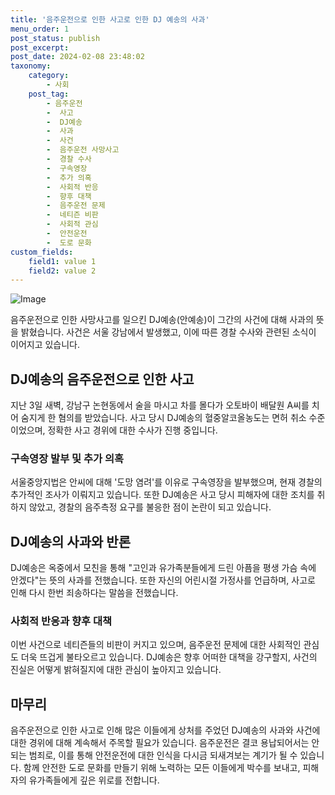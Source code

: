 ```yaml
---
title: '음주운전으로 인한 사고로 인한 DJ 예송의 사과'
menu_order: 1
post_status: publish
post_excerpt: 
post_date: 2024-02-08 23:48:02
taxonomy:
    category:
        - 사회
    post_tag:
        - 음주운전
        -  사고
        -  DJ예송
        -  사과
        -  사건
        -  음주운전 사망사고
        -  경찰 수사
        -  구속영장
        -  추가 의혹
        -  사회적 반응
        -  향후 대책
        -  음주운전 문제
        -  네티즌 비판
        -  사회적 관심
        -  안전운전
        -  도로 문화
custom_fields:
    field1: value 1
    field2: value 2
---
```


![Image](https://imgnews.pstatic.net/image/011/2024/02/08/0004297549_001_20240208065201031.jpg?type=w647)

음주운전으로 인한 사망사고를 일으킨 DJ예송(안예송)이 그간의 사건에 대해 사과의 뜻을 밝혔습니다. 사건은 서울 강남에서 발생했고, 이에 따른 경찰 수사와 관련된 소식이 이어지고 있습니다.
## DJ예송의 음주운전으로 인한 사고
지난 3일 새벽, 강남구 논현동에서 술을 마시고 차를 몰다가 오토바이 배달원 A씨를 치어 숨지게 한 혐의를 받았습니다. 사고 당시 DJ예송의 혈중알코올농도는 면허 취소 수준이었으며, 정확한 사고 경위에 대한 수사가 진행 중입니다.
### 구속영장 발부 및 추가 의혹
서울중앙지법은 안씨에 대해 '도망 염려'를 이유로 구속영장을 발부했으며, 현재 경찰의 추가적인 조사가 이뤄지고 있습니다. 또한 DJ예송은 사고 당시 피해자에 대한 조치를 취하지 않았고, 경찰의 음주측정 요구를 불응한 점이 논란이 되고 있습니다.
## DJ예송의 사과와 반론
DJ예송은 옥중에서 모친을 통해 "고인과 유가족분들에게 드린 아픔을 평생 가슴 속에 안겠다"는 뜻의 사과를 전했습니다. 또한 자신의 어린시절 가정사를 언급하며, 사고로 인해 다시 한번 죄송하다는 말씀을 전했습니다.
### 사회적 반응과 향후 대책
이번 사건으로 네티즌들의 비판이 커지고 있으며, 음주운전 문제에 대한 사회적인 관심도 더욱 뜨겁게 불타오르고 있습니다. DJ예송은 향후 어떠한 대책을 강구할지, 사건의 진실은 어떻게 밝혀질지에 대한 관심이 높아지고 있습니다.
## 마무리
음주운전으로 인한 사고로 인해 많은 이들에게 상처를 주었던 DJ예송의 사과와 사건에 대한 경위에 대해 계속해서 주목할 필요가 있습니다. 음주운전은 결코 용납되어서는 안 되는 범죄로, 이를 통해 안전운전에 대한 인식을 다시금 되새겨보는 계기가 될 수 있습니다. 함께 안전한 도로 문화를 만들기 위해 노력하는 모든 이들에게 박수를 보내고, 피해자의 유가족들에게 깊은 위로를 전합니다.
